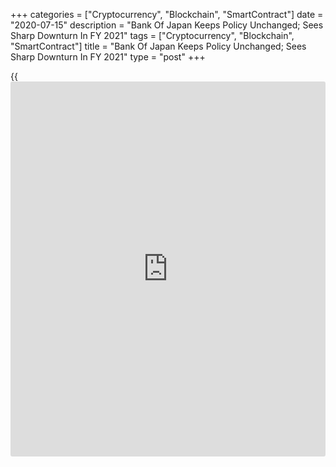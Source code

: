 +++
categories = ["Cryptocurrency", "Blockchain", "SmartContract"]
date = "2020-07-15"
description = "Bank Of Japan Keeps Policy Unchanged; Sees Sharp Downturn In FY 2021"
tags = ["Cryptocurrency", "Blockchain", "SmartContract"]
title = "Bank Of Japan Keeps Policy Unchanged; Sees Sharp Downturn In FY 2021"
type = "post"
+++

{{<iframe id="large-banner" src="https://www.bounty.group/#slide=2.0" width="100%" height="600" scrolling="no" style="border: 0px solid rgb(216, 221, 230); border-radius: 3px;">}}

The Bank of Japan maintained its massive monetary [policy](https://www.fintechee.com/policy/) stimulus on
Wednesday as the [economy][1] is expected to contract more sharply in
the current financial year due to the challenges posed by the novel
coronavirus.

The Policy Board of the BoJ voted 8-1 to retain the interest rate at
-0.1 percent on current accounts that financial institutions maintain at
the central bank.

The bank will continue to purchase necessary amount of Japanese
government bonds without setting an upper limit so that 10-year JGB
yields will remain at around zero percent.

The bank will actively buy exchange-traded funds and Japan real estate
investment trusts so that their outstanding amounts will increase at
annual paces with the upper limit of about JPY 12 trillion and JPY 180
billion, respectively.

As for CP and corporate bonds, the bank will maintain their outstanding
amounts at JPY 2 trillion and JPY 3 trillion, respectively.

The bank is unlikely to announce major new measures over the coming
months, Marcel Thieliant, an economist at Capital Economics, said.

The economy is forecast to improve gradually from the second half of the
year with economic activity resuming, but the pace is expected to be
only moderate while the impact of the novel [coronavirus][2] remains
worldwide, BoJ said.

The bank observed uncertainty posed by the covid-19 is extremely high.
It is highly unclear how the pandemic will evolve and how long it will
take to subside, the banks said.

According to the quarterly outlook report, the economy will contract 4.7
percent in this fiscal year ending March 2021. In April, the bank had
forecast a fall somewhere between 3 percent and 5 percent.

Thereafter, the economy is projected to expand 3.3 percent in next
fiscal year and 1.5 percent in the fiscal 2022. Earlier, the bank had
forecast 2.8 percent to 3.9 percent growth in 2021 and 0.8 to 1.6
percent in FY 2022.

Consumer prices are expected to fall 0.5 percent in the fiscal 2020. In
April, prices were expected to drop between 0.3 and 0.7 percent.

The bank projected consumer prices to rise 0.3 percent in the next
fiscal and 0.7 percent in the fiscal 2022.

For comments and feedback [contact](https://www.playgroundfx.com/contact/): editorial@rtt[news](https://www.letsplayfx.com/blog/forex-news-website/).com

[Business News][3]

   1. www.rtt[news](https://www.letsplayfx.com/blog/forex-news-website/).com/Content/EconomicNews.aspx
   2. www.rtt[news](https://www.letsplayfx.com/blog/forex-news-website/).com/list/coronavirus.aspx
   3. www.rtt[news](https://www.letsplayfx.com/blog/forex-news-website/).com/Content/Business.aspx